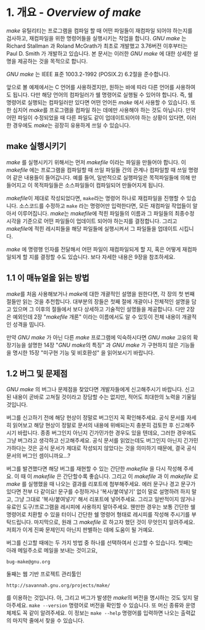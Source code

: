 # 1. 개요 - _Overview of make_

*make* 유틸리티는 프로그램을 컴파일 할 때 어떤 파일들이 재컴파일 되어야 하는지를 검사하고, 재컴파일을 위한 명령어들을 실행시키는 작업을 합니다.
*GNU make* 는 Richard Stallman 과 Roland McGrath가 최초로 개발했고 3.76버전 이후부터는 Paul D. Smith 가 개발하고 있습니다.
본 문서는 이러한 *GNU make* 에 대한 상세한 설명을 제공하는 것을 목적으로 합니다.

*GNU make* 는 IEEE 표준 1003.2-1992 (POSIX.2) 6.2절을 준수합니다.

앞으로 볼 예제에서는 C 언어를 사용하겠지만, 원하는 바에 따라 다른 언어를 사용하여도 됩니다. 다만 해당 언어의 컴파일러가 쉘 명령어로 실행될 수 있어야 합니다.
즉, 쉘 명령어로 실행되는 컴파일러만 있다면 어떤 언어든 *make* 에서 사용할 수 있습니다.
또한 심지어 *make*를 프로그램을 컴파일 하는 데에만 사용해야 하는 것도 아닙니다.
만약 어떤 파일이 수정되었을 때 다른 파일도 같이 업데이트되어야 하는 상황이 있다면, 이러한 경우에도 *make*는 굉장히 유용하게 쓰일 수 있습니다.

## make 실행시키기

*make* 를 실행시키기 위해서는 먼저 *makefile* 이라는 파일을 만들어야 합니다. 이 *makefile* 에는 프로그램을 컴파일할 때 쓰일 파일들 간의 관계나 컴파일할 때 쓰일 명령어 같은 내용들이 들어갑니다.
예를 들어, 일반적으로 실행파일은 목적파일들에 의해 만들어지고 이 목적파일들은 소스파일들이 컴파일되어 만들어지게 됩니다.

*makefile*이 제대로 작성되었다면, `make`라는 명령어 하나로 재컴파일을 진행할 수 있습니다. 소스코드를 수정하고 `make` 라는 명령어만 입력한다면, 모든 재컴파일 작업들이 알아서 이루어집니다.
*make*는 *makefile*에 적힌 파일들의 이름과 그 파일들의 최종수정시각을 기준으로 어떤 파일들이 업데이트 되어야 하는지를 결정합니다.
그리고 *makefile*에 적힌 레시피들을 해당 파일들에 실행시켜서 그 파일들을 업데이트 시킵니다.

*make* 에 명령행 인자를 전달해서 어떤 파일이 재컴파일되게 할 지, 혹은 어떻게 재컴파일되게 할 지를 결정할 수도 있습니다. 보다 자세한 내용은 9장을 참조하세요.

## 1.1 이 매뉴얼을 읽는 방법
*make*를 처음 사용해보거나 *make*에 대한 개괄적인 설명을 원한다면, 각 장의 첫 번째 절들만 읽는 것을 추천합니다.
대부분의 장들은 첫째 절에 개괄이나 전체적인 설명을 담고 있으며 그 이후의 절들에서 보다 상세하고 기술적인 설명들을 제공합니다.
다만 2장은 예외인데 2장 "*makefile* 개론" 이라는 이름에서도 알 수 있듯이 전체 내용이 개괄적인 성격을 띱니다.

만약 *GNU make* 가 아닌 다른 *make* 프로그램에 익숙하시다면 *GNU make* 고유의 확장기능을 설명한 14장 "*GNU make*의 특징" 과 *GNU make* 가 구현하지 않은 기능들을 명시한 15장 "미구현 기능 및 비호환성" 을 읽어보시기 바랍니다.

## 1.2 버그 및 문제점
*GNU make* 의 버그나 문제점을 찾았다면 개발자들에게 신고해주시기 바랍니다. 신고된 내용이 곧바로 고쳐질 것이라고 장담할 수는 없지만, 적어도 최대한의 노력을 기울일 것입니다.

버그를 신고하기 전에 해당 현상이 정말로 버그인지 꼭 확인해주세요. 공식 문서를 자세히 읽어보고 해당 현상이 정말로 문서의 내용에 위배되는지 충분히 검토한 후 신고해주시기 바랍니다.
종종 버그인지 아닌지 긴가민가한 경우도 있을 텐데요, 그러한 경우에도 그냥 버그라고 생각하고 신고해주세요.
공식 문서를 읽었는데도 버그인지 아닌지 긴가민가하다는 것은 공식 문서가 제대로 작성되지 않았다는 것을 의미하기 때문에, 결국 공식 문서의 버그인 셈이니까요...?

버그를 발견했다면 해당 버그를 재현할 수 있는 간단한 *makefile* 을 다시 작성해 주세요.
이 때 이 *makefile* 은 간단할수록 좋습니다.
그리고 이 *makefile* 과 이 *makefile* 로 *make* 를 실행했을 때 나오는 결과를 리포트에 첨부해주세요.
에러 문구나 경고 문구가 있다면 전부 다 같이요!
문구를 수정하거나 '복사/붙여넣기' 없이 말로 설명하려 하지 말고, 그냥 그대로 '복사/붙여넣기' 해서 리포트에 넣어주세요.
그리고 일반적이지 않거나 유료인 도구/프로그램을 레시피에 사용하지 말아주세요. 웬만한 경우는 보통 간단한 쉘 명령어로 치환할 수 있을 터이니 간단한 쉘 명령어 형태로 레시피를 작성해 주시기를 부탁드립니다.
마지막으로, 원래 그 *makefile* 로 하고자 했던 것이 무엇인지 알려주세요. 저희가 이게 진짜 문제인지 아닌지 판별하는 데에 도움이 될 거예요.

버그를 신고할 때에는 두 가지 방법 중 하나를 선택하여서 신고할 수 있습니다.
첫째는 아래 메일주소로 메일을 보내는 것이고요,
```
bug-make@gnu.org
```
둘째는 웹 기반 프로젝트 관리툴인
```
http://savannah.gnu.org/projects/make/
```
를 이용하는 것입니다.
아, 그리고 버그가 발생한 *make*의 버전을 명시하는 것도 잊지 말아주세요. `make --version` 명령어로 버전을 확인할 수 있습니다.
또 머신 종류와 운영체제도 꼭 같이 알려주세요. 이 정보는 `make --help` 명령어를 입력하면 나오는 출력값의 마지막 줄에서 찾을 수 있습니다.
